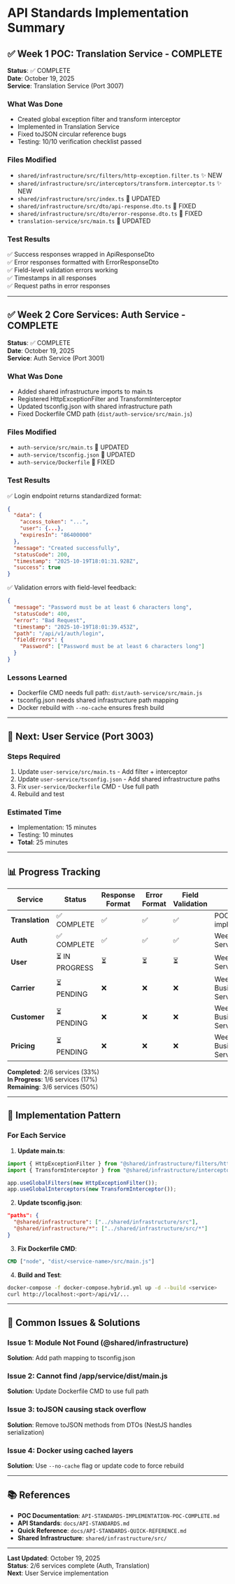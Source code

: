 # API Standards Implementation Summary

## ✅ Week 1 POC: Translation Service - COMPLETE

**Status**: ✅ COMPLETE  
**Date**: October 19, 2025  
**Service**: Translation Service (Port 3007)

### What Was Done
- Created global exception filter and transform interceptor
- Implemented in Translation Service
- Fixed toJSON circular reference bugs
- Testing: 10/10 verification checklist passed

### Files Modified
- `shared/infrastructure/src/filters/http-exception.filter.ts` ✨ NEW
- `shared/infrastructure/src/interceptors/transform.interceptor.ts` ✨ NEW
- `shared/infrastructure/src/index.ts` 📝 UPDATED
- `shared/infrastructure/src/dto/api-response.dto.ts` 🐛 FIXED
- `shared/infrastructure/src/dto/error-response.dto.ts` 🐛 FIXED
- `translation-service/src/main.ts` 📝 UPDATED

### Test Results
✅ Success responses wrapped in ApiResponseDto  
✅ Error responses formatted with ErrorResponseDto  
✅ Field-level validation errors working  
✅ Timestamps in all responses  
✅ Request paths in error responses

---

## ✅ Week 2 Core Services: Auth Service - COMPLETE

**Status**: ✅ COMPLETE  
**Date**: October 19, 2025  
**Service**: Auth Service (Port 3001)

### What Was Done
- Added shared infrastructure imports to main.ts
- Registered HttpExceptionFilter and TransformInterceptor
- Updated tsconfig.json with shared infrastructure path
- Fixed Dockerfile CMD path (`dist/auth-service/src/main.js`)

### Files Modified
- `auth-service/src/main.ts` 📝 UPDATED
- `auth-service/tsconfig.json` 📝 UPDATED  
- `auth-service/Dockerfile` 🐛 FIXED

### Test Results
✅ Login endpoint returns standardized format:
```json
{
  "data": {
    "access_token": "...",
    "user": {...},
    "expiresIn": "86400000"
  },
  "message": "Created successfully",
  "statusCode": 200,
  "timestamp": "2025-10-19T18:01:31.928Z",
  "success": true
}
```

✅ Validation errors with field-level feedback:
```json
{
  "message": "Password must be at least 6 characters long",
  "statusCode": 400,
  "error": "Bad Request",
  "timestamp": "2025-10-19T18:01:39.453Z",
  "path": "/api/v1/auth/login",
  "fieldErrors": {
    "Password": ["Password must be at least 6 characters long"]
  }
}
```

### Lessons Learned
- Dockerfile CMD needs full path: `dist/auth-service/src/main.js`
- tsconfig.json needs shared infrastructure path mapping
- Docker rebuild with `--no-cache` ensures fresh build

---

## 🔄 Next: User Service (Port 3003)

### Steps Required
1. Update `user-service/src/main.ts` - Add filter + interceptor
2. Update `user-service/tsconfig.json` - Add shared infrastructure paths
3. Fix `user-service/Dockerfile` CMD - Use full path
4. Rebuild and test

### Estimated Time
- Implementation: 15 minutes
- Testing: 10 minutes
- **Total**: 25 minutes

---

## 📊 Progress Tracking

| Service | Status | Response Format | Error Format | Field Validation | Notes |
|---------|--------|-----------------|--------------|------------------|-------|
| **Translation** | ✅ COMPLETE | ✅ | ✅ | ✅ | POC implementation |
| **Auth** | ✅ COMPLETE | ✅ | ✅ | ✅ | Week 2 - Core Services |
| **User** | ⏳ IN PROGRESS | ⏳ | ⏳ | ⏳ | Week 2 - Core Services |
| **Carrier** | ⏳ PENDING | ❌ | ❌ | ❌ | Week 3 - Business Services |
| **Customer** | ⏳ PENDING | ❌ | ❌ | ❌ | Week 3 - Business Services |
| **Pricing** | ⏳ PENDING | ❌ | ❌ | ❌ | Week 3 - Business Services |

**Completed**: 2/6 services (33%)  
**In Progress**: 1/6 services (17%)  
**Remaining**: 3/6 services (50%)

---

## 🎯 Implementation Pattern

### For Each Service

1. **Update main.ts**:
```typescript
import { HttpExceptionFilter } from "@shared/infrastructure/filters/http-exception.filter";
import { TransformInterceptor } from "@shared/infrastructure/interceptors/transform.interceptor";

app.useGlobalFilters(new HttpExceptionFilter());
app.useGlobalInterceptors(new TransformInterceptor());
```

2. **Update tsconfig.json**:
```json
"paths": {
  "@shared/infrastructure": ["../shared/infrastructure/src"],
  "@shared/infrastructure/*": ["../shared/infrastructure/src/*"]
}
```

3. **Fix Dockerfile CMD**:
```dockerfile
CMD ["node", "dist/<service-name>/src/main.js"]
```

4. **Build and Test**:
```bash
docker-compose -f docker-compose.hybrid.yml up -d --build <service>
curl http://localhost:<port>/api/v1/...
```

---

## 🐛 Common Issues & Solutions

### Issue 1: Module Not Found (@shared/infrastructure)
**Solution**: Add path mapping to tsconfig.json

### Issue 2: Cannot find /app/service/dist/main.js
**Solution**: Update Dockerfile CMD to use full path

### Issue 3: toJSON causing stack overflow
**Solution**: Remove toJSON methods from DTOs (NestJS handles serialization)

### Issue 4: Docker using cached layers
**Solution**: Use `--no-cache` flag or update code to force rebuild

---

## 📚 References

- **POC Documentation**: `API-STANDARDS-IMPLEMENTATION-POC-COMPLETE.md`
- **API Standards**: `docs/API-STANDARDS.md`
- **Quick Reference**: `docs/API-STANDARDS-QUICK-REFERENCE.md`
- **Shared Infrastructure**: `shared/infrastructure/src/`

---

**Last Updated**: October 19, 2025  
**Status**: 2/6 services complete (Auth, Translation)  
**Next**: User Service implementation
